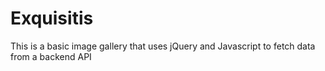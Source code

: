 # Exquisitis
This is a basic image gallery that uses jQuery and Javascript to fetch data from a backend API